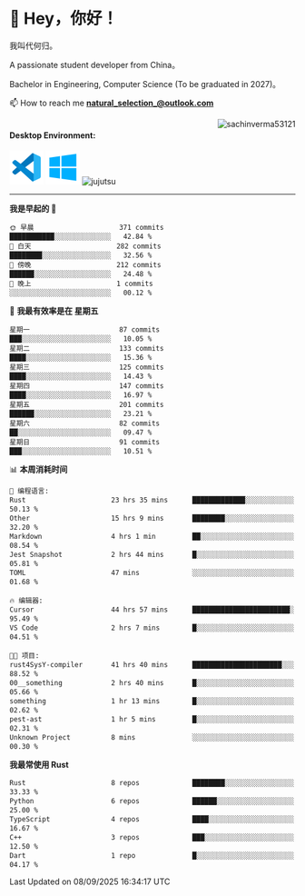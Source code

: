 # 👋 Hey，你好！

我叫代何归。

A passionate student developer from China。

Bachelor in Engineering, Computer Science (To be graduated in 2027)。

📫 How to reach me **natural_selection_@outlook.com**

<div style="display: flex; justify-content: space-between; align-items: flex-start;">
  <div>
    <h4>Desktop Environment: </h4>
    <span>
      <img style="margin: auto;" src="https://raw.githubusercontent.com/sachinverma53121/sachinverma53121/master/icons/vsc.png" alt=vs width="60" height="60"/>
      <img style="margin: auto;" src="https://raw.githubusercontent.com/sachinverma53121/sachinverma53121/master/icons/win10.png" alt=windows10 width="60" height="60"/>
      <img style="margin: auto;" src="https://img2023.cnblogs.com/blog/3292968/202505/3292968-20250515084111916-1835883071.png" alt=jujutsu width="60" height="60"/>
    </span>
  </div>
  <div>
    <img style="margin: auto;" src=https://github-readme-stats.vercel.app/api?username=Natural-selection1&show_icons=true alt=sachinverma53121 />
  </div>
</div>

---

<!--START_SECTION:waka-->
**我是早起的 🐤** 

```text
🌞 早晨                     371 commits         ███████████░░░░░░░░░░░░░░   42.84 % 
🌆 白天                     282 commits         ████████░░░░░░░░░░░░░░░░░   32.56 % 
🌃 傍晚                     212 commits         ██████░░░░░░░░░░░░░░░░░░░   24.48 % 
🌙 晚上                     1 commits           ░░░░░░░░░░░░░░░░░░░░░░░░░   00.12 % 
```
📅 **我最有效率是在 星期五** 

```text
星期一                      87 commits          ███░░░░░░░░░░░░░░░░░░░░░░   10.05 % 
星期二                      133 commits         ████░░░░░░░░░░░░░░░░░░░░░   15.36 % 
星期三                      125 commits         ████░░░░░░░░░░░░░░░░░░░░░   14.43 % 
星期四                      147 commits         ████░░░░░░░░░░░░░░░░░░░░░   16.97 % 
星期五                      201 commits         ██████░░░░░░░░░░░░░░░░░░░   23.21 % 
星期六                      82 commits          ██░░░░░░░░░░░░░░░░░░░░░░░   09.47 % 
星期日                      91 commits          ███░░░░░░░░░░░░░░░░░░░░░░   10.51 % 
```


📊 **本周消耗时间** 

```text
💬 编程语言: 
Rust                     23 hrs 35 mins      █████████████░░░░░░░░░░░░   50.13 % 
Other                    15 hrs 9 mins       ████████░░░░░░░░░░░░░░░░░   32.20 % 
Markdown                 4 hrs 1 min         ██░░░░░░░░░░░░░░░░░░░░░░░   08.54 % 
Jest Snapshot            2 hrs 44 mins       █░░░░░░░░░░░░░░░░░░░░░░░░   05.81 % 
TOML                     47 mins             ░░░░░░░░░░░░░░░░░░░░░░░░░   01.68 % 

🔥 编辑器: 
Cursor                   44 hrs 57 mins      ████████████████████████░   95.49 % 
VS Code                  2 hrs 7 mins        █░░░░░░░░░░░░░░░░░░░░░░░░   04.51 % 

🐱‍💻 项目: 
rust4SysY-compiler       41 hrs 40 mins      ██████████████████████░░░   88.52 % 
00__something            2 hrs 40 mins       █░░░░░░░░░░░░░░░░░░░░░░░░   05.66 % 
something                1 hr 13 mins        █░░░░░░░░░░░░░░░░░░░░░░░░   02.62 % 
pest-ast                 1 hr 5 mins         █░░░░░░░░░░░░░░░░░░░░░░░░   02.31 % 
Unknown Project          8 mins              ░░░░░░░░░░░░░░░░░░░░░░░░░   00.30 % 
```

**我最常使用 Rust** 

```text
Rust                     8 repos             ████████░░░░░░░░░░░░░░░░░   33.33 % 
Python                   6 repos             ██████░░░░░░░░░░░░░░░░░░░   25.00 % 
TypeScript               4 repos             ████░░░░░░░░░░░░░░░░░░░░░   16.67 % 
C++                      3 repos             ███░░░░░░░░░░░░░░░░░░░░░░   12.50 % 
Dart                     1 repo              █░░░░░░░░░░░░░░░░░░░░░░░░   04.17 % 
```




 Last Updated on 08/09/2025 16:34:17 UTC
<!--END_SECTION:waka-->
